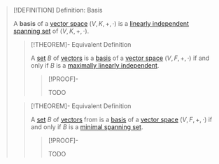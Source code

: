 >[!DEFINITION] Definition: Basis
>
>A **basis** of a [vector space](../Vector%20Space.md) $(V,K,+,\cdot)$ is a [linearly independent](../Linear%20Independence.md) [spanning set](../Spanning%20Set%20(Generator).md) of $(V,K,+,\cdot)$.
>
>>[!THEOREM]- Equivalent Definition
>>
>>A [set](../../../../Set%20Theory/index.md) $B$ of [vectors](../Vector%20Space.md) is a [basis](Basis.md) of a [vector space](../Vector%20Space.md) $(V,F,+,\cdot)$ if and only if $B$ is a [maximally linearly independent](../Linear%20Independence.md).
>>
>>>[!PROOF]-
>>>
>>>TODO
>>>
>>
>
>>[!THEOREM]- Equivalent Definition
>>
>>A [set](../../../../Set%20Theory/index.md) $B$ of [vectors](../Vector%20Space.md) from is a [basis](Basis.md) of a [vector space](../Vector%20Space.md) $(V,F,+,\cdot)$ if and only if $B$ is a [minimal spanning set](../Spanning%20Set%20(Generator).md).
>>
>>>[!PROOF]-
>>>
>>>TODO
>>>
>>
>

